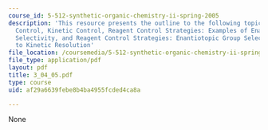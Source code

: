 ```yaml
---
course_id: 5-512-synthetic-organic-chemistry-ii-spring-2005
description: 'This resource presents the outline to the following topics:  Thermondynamic
  Control, Kinetic Control, Reagent Control Strategies: Examples of Enantiotopic Group
  Selectivity, and Reagent Control Strategies: Enantiotopic Group Selectivity Coupled
  to Kinetic Resolution'
file_location: /coursemedia/5-512-synthetic-organic-chemistry-ii-spring-2005/af29a6639febe8b4ba4955fcded4ca8a_3_04_05.pdf
file_type: application/pdf
layout: pdf
title: 3_04_05.pdf
type: course
uid: af29a6639febe8b4ba4955fcded4ca8a

---
```

None